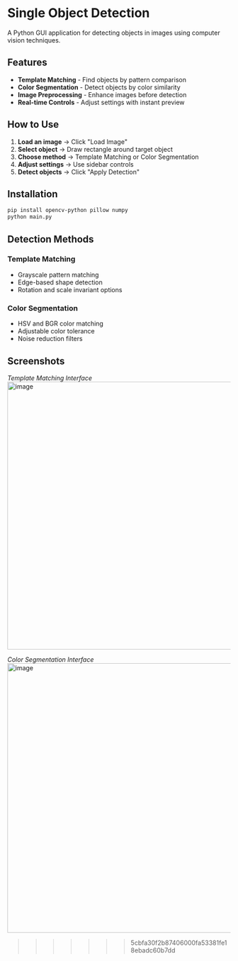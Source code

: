 # Single Object Detection

A Python GUI application for detecting objects in images using computer vision techniques.

## Features

- **Template Matching** - Find objects by pattern comparison
- **Color Segmentation** - Detect objects by color similarity
- **Image Preprocessing** - Enhance images before detection
- **Real-time Controls** - Adjust settings with instant preview

## How to Use

1. **Load an image** → Click "Load Image"
2. **Select object** → Draw rectangle around target object
3. **Choose method** → Template Matching or Color Segmentation
4. **Adjust settings** → Use sidebar controls
5. **Detect objects** → Click "Apply Detection"

## Installation

```bash
pip install opencv-python pillow numpy
python main.py
```

## Detection Methods

### Template Matching
- Grayscale pattern matching
- Edge-based shape detection
- Rotation and scale invariant options

### Color Segmentation
- HSV and BGR color matching
- Adjustable color tolerance
- Noise reduction filters

## Screenshots

*Template Matching Interface*
<img width="776" height="604" alt="image" src="https://github.com/user-attachments/assets/68e50ceb-406d-4c3d-bb9c-f526da6cc169" />

*Color Segmentation Interface*
<img width="780" height="608" alt="image" src="https://github.com/user-attachments/assets/29536f6e-c91e-4e09-90e1-53354b3827d5" />



>>>>>>> 5cbfa30f2b87406000fa53381fe18ebadc60b7dd
